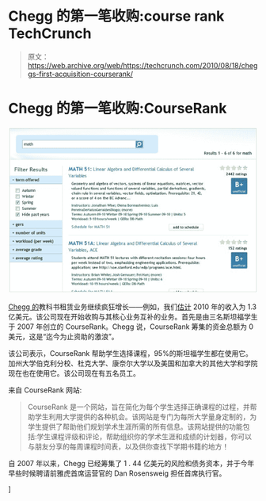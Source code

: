 # Chegg 的第一笔收购:course rank TechCrunch

> 原文：<https://web.archive.org/web/https://techcrunch.com/2010/08/18/cheggs-first-acquisition-courserank/>

# Chegg 的第一笔收购:CourseRank

![](img/b5c0fe62128c418c3dba0002adea41b7.png)

[Chegg 的](https://web.archive.org/web/20230121205737/http://www.chegg.com/)教科书租赁业务继续疯狂增长——例如，我们[估计](https://web.archive.org/web/20230121205737/https://techcrunch.com/2010/06/05/teardown-chegg/) 2010 年的收入为 1.3 亿美元。该公司现在开始收购与其核心业务互补的业务。首先是由三名斯坦福学生于 2007 年创立的 CourseRank。Chegg 说，CourseRank 筹集的资金总额为 0 美元，这是“迄今为止资助的激浪”。

该公司表示，CourseRank 帮助学生选择课程，95%的斯坦福学生都在使用它。加州大学伯克利分校、杜克大学、康奈尔大学以及美国和加拿大的其他大学和学院现在也在使用它。该公司现在有五名员工。

来自 CourseRank 网站:

> CourseRank 是一个网站，旨在简化为每个学生选择正确课程的过程，并帮助学生利用大学提供的各种机会。该网站是专门为每所大学量身定制的，为学生提供了帮助他们规划学术生涯所需的所有信息。该网站提供的功能包括:学生课程评级和评论，帮助组织你的学术生涯和成绩的计划器，你可以与朋友分享的每周课程时间表，以及供你查找下学期书籍的地方！

自 2007 年以来，Chegg 已经筹集了 1 . 44 亿美元的风险和债务资本，并于今年早些时候聘请前雅虎首席运营官的 Dan Rosensweig 担任首席执行官。

]